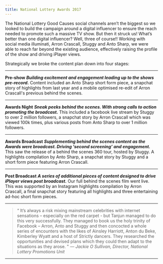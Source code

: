 ```yaml
---
title: National Lottery Awards 2017
---
```


<div class='video one-one'>
<div data-vimeo-url="//vimeo.com/214293764/7066db9597" class='iframe'></div>
<a href='//vimeo.com/214293764' data-lity class='video-filter'></a>
</div>

The National Lottery Good Causes social channels aren’t the biggest so we looked to build the campaign around a digital influencer to ensure the reach needed to promote such a massive TV show. 
But then it struck us! What’s better than one digital influencer? Well, three of course!! 
Working with social media illuminati, Arron Crascall, Stuggy and Anto Sharp, we were able to reach far beyond the existing audience, effectively raising the profile of the show and driving iPlayer views.

Strategically we broke the content plan down into four stages:

---

**Pre-show** ***Building excitement and engagement leading up to the shows pre-record.*** Content included an Anto Sharp short form piece, a snapchat story of highlights from last year and a mobile optimised re-edit of Arron Crascall's previous behind the scenes.

---

<div class='video one-one'>
<div data-vimeo-url="//vimeo.com/214296255/5b0df1c263" class='iframe'></div>
<a href='//vimeo.com/214296255' data-lity class='video-filter'></a>
</div>

**Awards Night** ***Sneak peeks behind the scenes. With strong calls to action promoting the broadcast.*** This included a facebook live stream by Stuggy to over 2 million followers, a snapchat story by Arron Crascall which was viewed 100k times, plus various posts from Anto Sharp to over 1 million followers.

---

**Awards Broadcast** ***Supplementing behind the scenes content as the Awards were broadcast. Driving ‘second screening’ and engagement.*** This saw the release of a behind the scenes 360 tour, hosted by Stuggy. A highlights compilation by Anto Sharp, a snapchat story by Stuggy and a short form piece featuring Arron Crascall.

---


<div class='video two-one'>
<div data-vimeo-url='//vimeo.com/183651482' class='iframe'></div>
<a href='//vimeo.com/183651482' data-lity class='video-filter'>  </a>
</div>

**Post Broadcast** ***A series of additional pieces of content designed to drive iPlayer views post broadcast.*** Our full behind the scenes film went live. This was supported by an Instagram highlights compilation by Arron Crascall, a final snapchat story featuring all highlights and three entertaining ad-hoc short form pieces.

---

> “ It’s always a risk mixing mainstream celebrities with internet sensations – especially on the red carpet - but Tanjun managed to do this very successfully. They managed to book us the holy trinity of Facebook – Arron, Anto and Stuggy and then concocted a whole series of encounters with the likes of Ainsley Harriott, Anton du Beke, Kimberley Wyatt and a host of Strictly dancers. They researched the opportunities and devised plans which they could then adapt to the situations as they arose. "
*— Jackie O Sullivan, Director, National Lottery Promotions Unit*


---